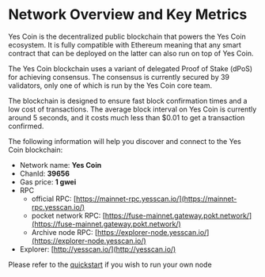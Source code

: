 # Network Overview and Key Metrics

Yes Coin is the decentralized public blockchain that powers the Yes Coin ecosystem. It is fully compatible with Ethereum meaning that any smart contract that can be deployed on the latter can also run on top of Yes Coin.

The Yes Coin blockchain uses a variant of delegated Proof of Stake \(dPoS\) for achieving consensus. The consensus is currently secured by 39 validators, only one of which is run by the Yes Coin core team.

The blockchain is designed to ensure fast block confirmation times and a low cost of transactions. The average block interval on Yes Coin is currently around 5 seconds, and it costs much less than $0.01 to get a transaction confirmed.

The following information will help you discover and connect to the Yes Coin blockchain:   

* Network name: **Yes Coin**
* ChanId: **39656**
* Gas price: **1 gwei**
* RPC
  * official RPC: [https://mainnet-rpc.yesscan.io/](https://mainnet-rpc.yesscan.io/)
  * pocket network RPC: [https://fuse-mainnet.gateway.pokt.network/](https://fuse-mainnet.gateway.pokt.network/)
  * Archive node RPC:  [https://explorer-node.yesscan.io/](https://explorer-node.yesscan.io/)
* Explorer: [http://yesscan.io/](http://yesscan.io/)

Please refer to the [quickstart](https://github.com/fkt20/FAKTNetwork/#using-quickstart) if you wish to run your own node

